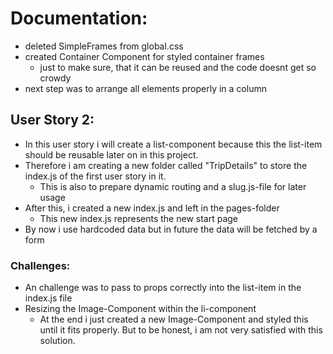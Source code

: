 # Documentation:

- deleted SimpleFrames from global.css
- created Container Component for styled container frames
  - just to make sure, that it can be reused and the code doesnt get so crowdy
- next step was to arrange all elements properly in a column

## User Story 2:

- In this user story i will create a list-component because this the list-item should be reusable later on in this project.
- Therefore i am creating a new folder called "TripDetails" to store the index.js of the first user story in it.
  - This is also to prepare dynamic routing and a slug.js-file for later usage
- After this, i created a new index.js and left in the pages-folder
  - This new index.js represents the new start page
- By now i use hardcoded data but in future the data will be fetched by a form

### Challenges:

- An challenge was to pass to props correctly into the list-item in the index.js file
- Resizing the Image-Component within the li-component
  - At the end i just created a new Image-Component and styled this until it fits properly. But to be honest, i am not very satisfied with this solution.

###
